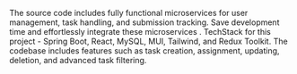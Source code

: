 The source code includes fully functional microservices for user management, task handling, and submission tracking. Save development time and effortlessly integrate these microservices .
TechStack for this project - Spring Boot, React, MySQL, MUI, Tailwind, and Redux Toolkit.
The codebase includes features such as task creation, assignment, updating, deletion, and advanced task filtering. 
